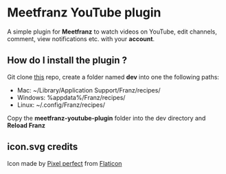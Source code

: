 # Meetfranz YouTube plugin

A simple plugin for **Meetfranz** to watch videos on YouTube, edit channels, comment, view notifications etc. with your **account**.

## How do I install the plugin ?

Git clone [this](https://github.com/Cramenorn/meetfranz-youtube-plugin.git) repo, create a folder named **dev** into one the following paths:

* Mac: ~/Library/Application Support/Franz/recipes/
* Windows: %appdata%/Franz/recipes/
* Linux: ~/.config/Franz/recipes/

Copy the **meetfranz-youtube-plugin** folder into the dev directory and **Reload Franz**

## icon.svg credits

Icon made by [Pixel perfect](https://www.flaticon.com/authors/pixel-perfect) from [Flaticon](https://www.flaticon.com/)